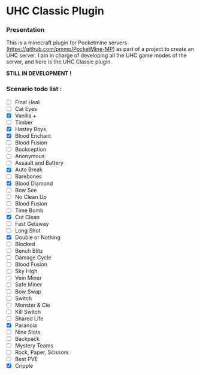 # UHC Classic Plugin

### Presentation

This is a minecraft plugin for Pocketmine servers (https://github.com/pmmp/PocketMine-MP) as part of a project to create an UHC server.
I am in charge of developing all the UHC game modes of the server, and here is the UHC Classic plugin.

**STILL IN DEVELOPMENT !**

### Scenario todo list :

- [ ] Final Heal 
- [ ] Cat Eyes 
- [x] Vanilla + 
- [ ] Timber
- [x] Hastey Boys 
- [x] Blood Enchant 
- [ ] Blood Fusion 
- [ ] Bookception 
- [ ] Anonymous 
- [ ] Assault and Battery 
- [x] Auto Break 
- [ ] Barebones 
- [x] Blood Diamond 
- [ ] Bow See 
- [ ] No Clean Up 
- [ ] Blood Fusion
- [ ] Time Bomb
- [x] Cut Clean 
- [ ] Fast Getaway 
- [ ] Long Shot 
- [x] Double or Nothing 
- [ ] Blocked 
- [ ] Bench Blitz
- [ ] Damage Cycle 
- [ ] Blood Fusion
- [ ] Sky High 
- [ ] Vein Miner 
- [ ] Safe Miner 
- [ ] Bow Swap 
- [ ] Switch 
- [ ] Monster & Cie 
- [ ] Kill Switch 
- [ ] Shared Life 
- [x] Paranoia 
- [ ] Nine Slots 
- [ ] Backpack 
- [ ] Mystery Teams 
- [ ] Rock, Paper, Scissors 
- [ ] Best PVE 
- [x] Cripple 
